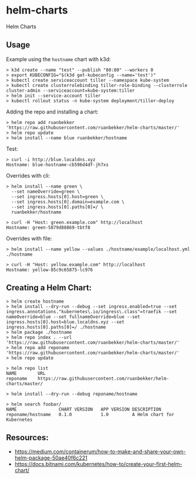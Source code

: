 # helm-charts
Helm Charts

## Usage

Example using the `hostname` chart with k3d:

```
> k3d create --name "test" --publish "80:80" --workers 0
> export KUBECONFIG="$(k3d get-kubeconfig --name='test')"
> kubectl create serviceaccount tiller --namespace kube-system
> kubectl create clusterrolebinding tiller-role-binding --clusterrole cluster-admin --serviceaccount=kube-system:tiller
> helm init --service-account tiller
> kubectl rollout status -n kube-system deployment/tiller-deploy
```

Adding the repo and installing a chart:

```
> helm repo add ruanbekker 'https://raw.githubusercontent.com/ruanbekker/helm-charts/master/'
> helm repo update
> helm install --name blue ruanbekker/hostname
```

Test:

```
> curl -i http://blue.localdns.xyz
Hostname: blue-hostname-cb596d4df-jh7xs
```

Overrides with cli:

```
> helm install --name green \
  --set nameOverride=green \
  --set ingress.hosts[0].host=green \
  --set ingress.hosts[0].domain=example.com \
  --set ingress.hosts[0].paths[0]=/ \
  ruanbekker/hostname

> curl -H "Host: green.example.com" http://localhost
Hostname: green-5879d88869-tbtf8
```

Overrides with file:

```
> helm install --name yellow --values ./hostname/example/localhost.yml ./hostname

> curl -H "Host: yellow.example.com" http://localhost
Hostname: yellow-85c9c65875-lc976
```

## Creating a Helm Chart:

```
> helm create hostname
> helm install --dry-run --debug --set ingress.enabled=true --set ingress.annotations."kubernetes\.io/ingress\.class"=traefik --set nameOverride=blue --set fullnameOverride=blue --set ingress.hosts[0].host=blue.localdns.xyz --set ingress.hosts[0].paths[0]=/ ./hostname
> helm package ./hostname
> helm repo index . --url 'https://raw.githubusercontent.com/ruanbekker/helm-charts/master/'
> helm repo add reponame 'https://raw.githubusercontent.com/ruanbekker/helm-charts/master/'
> helm repo update 

> helm repo list
NAME  	    URL
reponame	https://raw.githubusercontent.com/ruanbekker/helm-charts/master/

> helm install --dry-run --debug reponame/hostname

> helm search foobar/
NAME               	CHART VERSION	APP VERSION	DESCRIPTION
reponame/hostname	0.1.0        	1.0        	A Helm chart for Kubernetes
```

## Resources:

- https://medium.com/containerum/how-to-make-and-share-your-own-helm-package-50ae40f6c221
- https://docs.bitnami.com/kubernetes/how-to/create-your-first-helm-chart/
